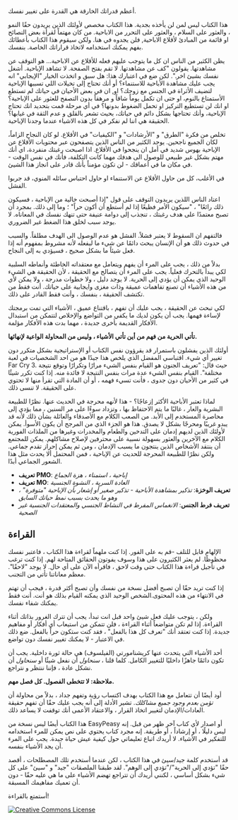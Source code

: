أعظم قدراتك الخارقة هي القدرة على تغيير نفسك.

هذا الكتاب ليس لمن لن يأخذه بجدية. هذا الكتاب مخصص لأولئك الذين يريدون حقًا النمو ، والعثور على السلام ، والعثور على التحرر من الاباحية. من كان مهتماً لقرأة بعض النصائح او قائمة من المبادئ لأقلاع الاباحية, فلن يجدوه في هنا. ولكن سيقوم هذا الكتاب بأعطائك بفهم يمكنك استخدامه لاتخاذ قراراتك الخاصة. بنفسك.

يظن الكثير من الناس ان كل ما يتوجب عليهم فعله للأقلاع عن الاباحية... هو التوقف عن مشاهدتها. يقولون "كف عن مشاهدتها. لا تقم بفتح الصفحة. لا تشاهد الإباحية. أشغل نفسك بشيئ اخر.". لكن ضع في اعتبارك هذا: هل سبق و اتخذت الخيار "الإيجابي" انه يجب عليك مشاهدة الأباحية للاستنماء؟ أو أنك تحتاج إلى تخيلات اللي تسببها الإباحية لتضيف الأثراة في الجنس مع زوجك؟ او, ان في بعض الأحيان في حياتك لم تستطع الأستمتاع بالنوم، او حتى ان تكمل يوماً شاقاً و مرهقاً بدون التصفح للعثور على الإباحية؟ او انك لن تستطيع التركيز او تحمل الضغوط بدونها؟ في أي مرحلة قمت بتحديد انك تحتاج الإباحية، وأنك تحتاجها بشكل دائم في حياتك، بحيث تشعر بالقلق و عدم الثقة في غيابها؟ الحقيقة هي اننا لم نفكر في كل هذه الاشياء عندما وجدنا الإباحية.

تخلص من فكرة "الطرق" و "الأرشادات" و "الكيفيات" في الأقلاع. لو كان النجاح الزاماً، لكان الجميع ناجحين. يوجد الكثير من الناس الذين يتصفحون عبر محتويات الأقلاع عن الإباحية بهوس شديد في أمل ان ينجحوا في الأقلاع. اذا اصبحت رغبتك منفردة، اي أنك مهتم بشكل غير طبيعي للوصول الى هدفك مهما كانت التكلفة، فأنك في نفس الوقت - في مكان ما في أعماقك - لن تكون مؤمناً بأنك قادر على انجاز هذا الشيئ.   


في الأغلب، كل من حاول الأقلاع عن الاستنماء او حاول احتباس سائله المنوي، قد جربوا الفشل. 
 

اعتاد الناس اللذين يريدون التوقف على قول "إذا أصبحت خالية من الإباحية ، فسيكون ذلك رائعًا" ، "سيكون الأمر فظيعًا إذا لم أستطع أن أكون حراً" ؛ وما إلى ذلك. بمجرد أن تصبح معتمدًا على هدف رغبتك ، تنجذب إلى دوامة عنيفة حتى تنهك نفسك في المعاناه. لا يوجد سبب لخلق هذا الضغط غير الضروري.



فالتفهم ان السقوط لا يعتبر فشلاً. الفشل هو عدم الوصول الى الهدف مطلقاً. والسبب في حدوث ذلك هو أن الإنسان يبحث دائمًا عن شيء ما ليفعله لأنه مشروط بمفهوم أنه إذا فعل شيئاً ما بشكل صحيح ، فسيؤدي به إلى النجاح.

بدلاً من ذلك ، يجب على المرء أن يفهم ويتعامل مع معتقداته الخاطئة وأنماطه السلبية لكي يبدأ بالتحرك فعلياً. يجب على المرء أن يتصالح مع الحقيقة ، لأن الحقيقة هي الشيء الوحيد الذي يمكن أن يؤدي إلى الحرية. لا يوجد دليل ، ولا خطوات مدرجة ، ولا يمكن لأي من هذه الأشياء أن تصنع تفاهمات عميقة وذات مغزى وايجابية على حياتك. أنت فقط من تكتشف الحقيقة ، بنفسك ، وأنت فقط القادر على ذلك.

 لكي تبحث عن الحقيقة ، يجب عليك أن تفهم ، باقتناع عميق ، الأشياء التي تمت برمجتك لإساءة فهمها. يجب أن يكون لديك ما يكفي من التواضع والإخلاص لتتمكن من استبدال الأفكار القديمة بأخرى جديدة ، مهما بدت هذه الأفكار مؤلمة.



**تأتي الحرية من فهم من أين تأتي الأشياء ، وليس من المحاولة الواعية لإنهائها.**

أولئك الذين يفشلون باستمرار قد يقرؤون نفس الكتاب أو الإستراتيجية بشكل متكرر دون تغيير أي شيء. اقتباسي المفضل الذي يلخص هذا جيدًا هو من احد الشخصيات في لعبة Far Cry 3. حيث قال: "تعريف الجنون هو القيام بنفس الشيء مرارًا وتكرارًا وتوقع نتيجة مختلفة". القيام بنفس الشيء عدة مرات بنفس النتيجة لا فائدة منه. إذا كنت تكرر شيئًا في كثير من الأحيان دون جدوى ، فأنت تسيء فهمه ، أو أن المادة التي تقرأ منها لا تحتوي على الحقيقة. لا تنسى ذلك.



لماذا تعتبر الأباحية الأكثر إزعاجًا؟ - هذا لأنهه محرجة في الحديث عنها. نظرًا للطبيعة البشرية والعار ، غالبًا ما يتم الاحتفاظ بها ، وتزداد سوءًا على مر السنين ، مما يؤدي إلى محاصرة المستخدم إلى الأبد. من الصعب الكلام مع الأصدقاء والعائلة بشأن ذلك لأنه قد يبدو غريبًا ومحرجًا بشكل لا يصدق. هذا هو الجزء الذي من المرجح أن يكون الأسوأ. يمكن لأولئك الذين لديهم إدمان على التدخين والطعام والمخدرات وغيرها من الملذات الفورية الكلام مع الآخرين والعثور بسهولة نسبية على محترفين لإصلاح مشاكلهم. يمكن للمجتمع أن ينتقد الأشخاص الذين ينتجون ما يسبب الإدمان ، ومن ثم يمكن إحراز تقدم جماعي. ولكن نظرًا للطبيعة المحرجة للحديث عن الإباحية ، فمن المحتمل ألا يحدث مثل هذا الشعور الجماعي أبدًا.


- **تعريف PMO**: *إباحية ، استمناء ، هزة الجماع*
- **تعريف MO**: *العادة السرية ، النشوة الجنسية*
- **تعريف الوخزة**: *تذكير بمشاهدة الأباحية - تذكير صغير أو إشعار بأن الإباحية "متوفرة" ، وهو ما يحدث بسبب نمط حياتك السابق*
- **تعريف فرط الجنس**: *الانغماس المفرط في النشاط الجنسي والمعتقدات الجنسية غير الصحية*


## القراءة 

الإلهام قابل للتلف -قم به على الفور. إذا كنت  ملهماً لقراءة هذا الكتاب ، فاعتبر نفسك محظوظًا. لم يعثر الكثيرون على هذا وسوف يفوتون الحقائق المتاحة لهم. إذا كنت ترغب في تأجيل قراءة هذا الكتاب حتى وقت لاحق ، فاقرأه الآن على أي حال. لا يوجد "لاحقًا". معظم معاناتنا تأتي من التجنب.

إذا كنت تريد حقًا أن تصبح أفضل نسخة من نفسك وأن تصبح أكثر قدرة ، فيجب أن تهتم في الانتهاء من هذه المحتوى.الشخص الوحيد الذي يمكنه القيام بذلك هو أنت. أنت فقط يمكنك شفاء نفسك.

ولكن ، يتوجب عليك فعل شيئ واحد قبل انت تبدأ، يجب أن تترك الغرور بذاتك أثناء القراءة. إذا لم تكن متواضعاً أثناء القراءة ، فلن تتمكن من استيعاب أي أفكار أو مفاهيم جديدة. إذا كنت تعتقد أنك "تعرف كل هذا بالفعل" ، فقد كنت ستكون حراً بالفعل. ضع ذلك في الاعتبار - لا يمكنك تغيير نفسك دون تواضع.

أحد الأشياء التي يتحدث عنها كريشنامورتي (الفيلسوف) هي حالة ثورة داخلية. يجب أن تكون دائمًا جاهزًا داخليًا للتغيير الكامل. كلما قلنا ، *سنحاول* أن نفعل شيئًا أو *سنحاول* أن نشكل عادة ، فإننا ننتظر و نتراجع.



**ملاحظة: لا تتخطى الفصول. كل فصل مهم.**

أود أيضًا أن تتعامل مع هذا الكتاب بهدف اكتساب رؤية وتفهم جداد ، بدلاً من محاولة أن *تؤمن بعدم وجود جميع مشاكلك*. تشير الأدلة إلى أنه يجب عليك حقًا أن تفهم حقيقة العادات/الإدمان لتغيير اتخاذ القرار ، والاعتقاد الأعمى أنك توقفت لا يساعد ذلك.

هذا الكتاب أيضًا ليس نسخة من EasyPeasy أو اصدار لأي كتاب آخر ظهر من قبل. إنه ليس دليلًا ، أو إرشاداً ، أو طريقة. إنه مجرد كتاب يحتوي على نص يمكن للمرء استخدامه للتفكير في الأشياء. لا أريدك اتباع تعليماتي حول كيفية عيش حياة جيدة. يجب على المرء أن يجد الأشياء بنفسه.

قد أستخدم كلمة جيد/سيئ في هذا الكتاب ، لكن عندما أستخدم تلك المصطلحات ، أقصد حقًا "تؤدي إلى الحرية"/"تؤدي إلى الوهم". لقد طبقنا الملصقات "جيد" و "سيئ" على كل شيء بشكل أساسي ، لكنني أريدك أن تتراجع تهضم الأشياء على ما هي عليه حقًا - دون أن تعميك مفاهيمك المسبقة.

أستمتع بالقراءة!

<a rel="license" href="http://creativecommons.org/licenses/by-sa/4.0/" target="_blank"><img alt="Creative Commons License" style="border-width:0" src="https://i.creativecommons.org/l/by-sa/4.0/88x31.png" /></a>
